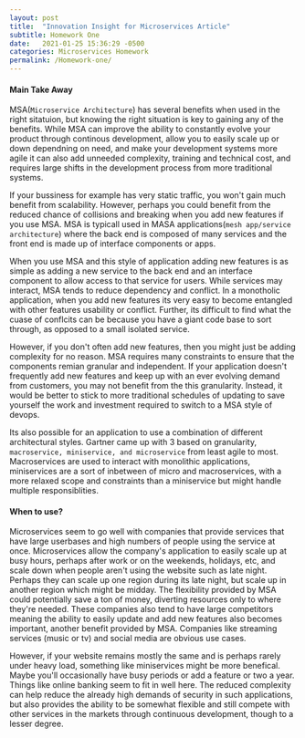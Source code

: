 ```yaml
---
layout: post
title:  "Innovation Insight for Microservices Article"
subtitle: Homework One
date:   2021-01-25 15:36:29 -0500
categories: Microservices Homework
permalink: /Homework-one/
---
```


#### Main Take Away
MSA(`Microservice Architecture`) has several benefits when used in the right sitatuion, but knowing the right situation is key to gaining any of the benefits. While MSA can improve the ability to constantly evolve your product through continous development, allow you to easily scale up or down dependning on need, and make your development systems more agile it can also add unneeded complexity, training and technical cost, and requires large shifts in the development process from more traditional systems. 

If your bussiness for example has very static traffic, you won't gain much benefit from scalability. However, perhaps you could benefit from the reduced chance of collisions and breaking when you add new features if you use MSA. MSA is typicall used in MASA applications(`mesh app/service architecture`) where the back end is composed of many services and the front end is made up of interface components or apps. 

When you use MSA and this style of application adding new features is as simple as adding a new service to the back end and an interface component to allow access to that service for users. While services may interact, MSA tends to reduce dependency and conflict. In a monotholic application, when you add new features its very easy to become entangled with other features usability or conflict. Further, its difficult to find what the cuase of conflcits can be because you have a giant code base to sort through, as opposed to a small isolated service. 

However, if you don't often add new features, then you might just be adding complexity for no reason. MSA requires many constraints to ensure that the components remian granular and independent. If your application doesn't frequently add new features and keep up with an ever evolving demand from customers, you may not benefit from the this granularity. Instead, it would be better to stick to more traditional schedules of updating to save yourself the work and investment required to switch to a MSA style of devops. 

Its also possible for an application to use a combination of different architectural styles. Gartner came up with 3 based on granularity, `macroservice, miniservice, and microservice` from least agile to most. Macroservices are used to interact with monolithic applications, miniservices are a sort of inbetween of micro and macroservices, with a more relaxed scope and constraints than a miniservice but might handle multiple responsiblities. 


#### When to use? 
Microservices seem to go well with companies that provide services that have large userbases and high numbers of people using the service at once. Microservices allow the company's application to easily scale up at busy hours, perhaps after work or on the weekends, holidays, etc, and scale down when people aren't using the website such as late night. Perhaps they can scale up one region during its late night, but scale up in another region which might be midday. The flexibility provided by MSA could potentially save a ton of money, diverting resources only to where they're needed. These companies also tend to have large competitors meaning the ability to easily update and add new features also becomes important, another benefit provided by MSA. Companies like streaming services (music or tv) and social media are obvious use cases. 

However, if your website remains mostly the same and is perhaps rarely under heavy load, something like miniservices might be more benefical. Maybe you'll occasionally have busy periods or add a feature or two a year. Things like online banking seem to fit in well here. The reduced complexity can help reduce the already high demands of security in such applications, but also provides the ability to be somewhat flexible and still compete with other services in the markets through continuous development, though to a lesser degree. 


